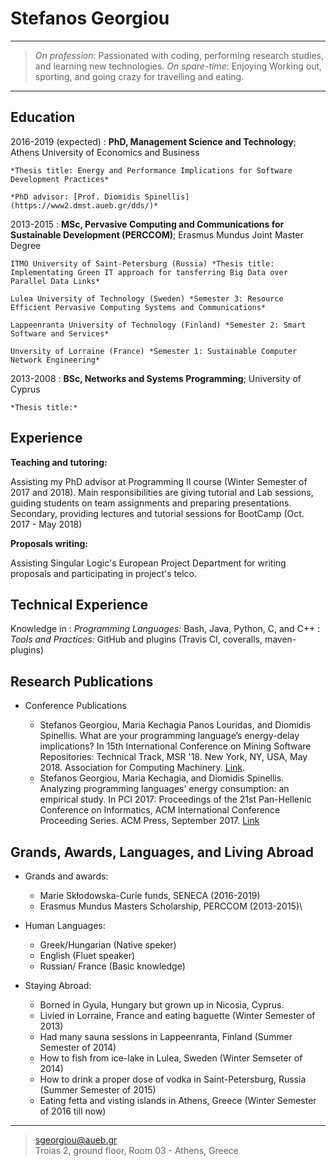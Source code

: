 Stefanos Georgiou
=================

----

>  *On profession*: Passionated with coding, performing research studies, and learning new technologies.
>  *On spare-time*: Enjoying Working out, sporting, and going crazy for travelling and eating.

----

Education
---------

2016-2019 (expected)
:   **PhD, Management Science and Technology**; Athens University of Economics and Business

    *Thesis title: Energy and Performance Implications for Software Development Practices*
 
    *PhD advisor: [Prof. Diomidis Spinellis](https://www2.dmst.aueb.gr/dds/)*

2013-2015
:   **MSc, Pervasive Computing and Communications for Sustainable Development (PERCCOM)**; Erasmus Mundus Joint Master Degree 
      
	ITMO University of Saint-Petersburg (Russia) *Thesis title: Implementating Green IT approach for tansferring Big Data over Parallel Data Links*
	
	Lulea University of Technology (Sweden) *Semester 3: Resource Efficient Pervasive Computing Systems and Communications*	
	
	Lappeenranta University of Technology (Finland) *Semester 2: Smart Software and Services*
	
	Unversity of Lorraine (France) *Semester 1: Sustainable Computer Network Engineering*


2013-2008
:   **BSc, Networks and Systems Programming**; University of Cyprus 

    *Thesis title:*


Experience
----------

**Teaching and tutoring:**

Assisting my PhD advisor at Programming II course (Winter Semester of 2017 and 2018). 
Main responsibilities are giving tutorial and Lab sessions, guiding students on team assignments and preparing presentations.
Secondary, providing lectures and tutorial sessions for BootCamp (Oct. 2017 - May 2018)
  
**Proposals writing:**

Assisting Singular Logic's European Project Department for writing proposals and participating in project's telco.


Technical Experience
--------------------

Knowledge in
:   *Programming Languages:* Bash, Java, Python, C, and C++
:   *Tools and Practices:* GitHub and plugins (Travis CI, coveralls, maven-plugins)
 

Research Publications
---------------------

* Conference Publications
   
     * Stefanos Georgiou, Maria Kechagia Panos Louridas, and Diomidis Spinellis. What are your programming language’s energy-delay implications? In 15th International Conference on Mining Software Repositories: Technical Track, MSR '18. New York, NY, USA, May 2018. Association for Computing Machinery. [Link](../publications/conferences/GKLS18.pdf).
     * Stefanos Georgiou, Maria Kechagia, and Diomidis Spinellis. Analyzing programming languages' energy consumption: an empirical study. In PCI 2017: Proceedings of the 21st Pan-Hellenic Conference on Informatics, ACM International Conference Proceeding Series. ACM Press, September 2017. [Link](../publications/conferences/GKS17.pdf)


Grands, Awards, Languages, and Living Abroad
---------------------------

* Grands and awards:

     * Marie Skłodowska-Curie funds, SENECA (2016-2019)
     * Erasmus Mundus Masters Scholarship, PERCCOM (2013-2015)\


* Human Languages:

     * Greek/Hungarian (Native speker)
     * English (Fluet speaker)
     * Russian/ France (Basic knowledge)


* Staying Abroad:

    * Borned in Gyula, Hungary but grown up in Nicosia, Cyprus.
    * Livied in Lorraine, France and eating baguette (Winter Semester of 2013) 
    * Had many sauna sessions in Lappeenranta, Finland (Summer Semester of 2014)
    * How to fish from ice-lake in Lulea, Sweden (Winter Semseter of 2014)
    * How to drink a proper dose of vodka in Saint-Petersburg, Russia (Summer Semester of 2015)
    * Eating fetta and visting islands in Athens, Greece (Winter Semester of 2016 till now) 

----

> <sgeorgiou@aueb.gr>\
> Troias 2, ground floor, Room 03 - Athens, Greece
